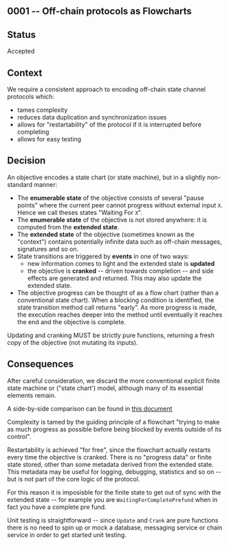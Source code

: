 ## 0001 -- Off-chain protocols as Flowcharts

## Status

Accepted

## Context

We require a consistent approach to encoding off-chain state channel protocols which:

- tames complexity
- reduces data duplication and synchronization issues
- allows for "restartability" of the protocol if it is interrupted before completing
- allows for easy testing

## Decision

An objective encodes a state chart (or state machine), but in a slightly non-standard manner:

- The **enumerable state** of the objective consists of several "pause points" where the current peer cannot progress without external input `X`. Hence we call theses states "Waiting For `X`".
- The **enumerable state** of the objective is not stored anywhere: it is computed from the **extended state**.
- The **extended state** of the objective (sometimes known as the "context") contains potentially infinite data such as off-chain messages, signatures and so on.
- State transitions are triggered by **events** in one of two ways:
  - new information comes to light and the extended state is **updated**
  - the objective is **cranked** -- driven towards completion -- and side effects are generated and returned. This may also update the extended state.
- The objective progress can be thought of as a flow chart (rather than a conventional state chart). When a blocking condition is identified, the state transition method call returns "early". As more progress is made, the execution reaches deeper into the method until eventually it reaches the end and the objective is complete.

Updating and cranking MUST be strictly pure functions, returning a fresh copy of the objective (not mutating its inputs).

## Consequences

After careful consideration, we discard the more conventional explicit finite state machine or ("state chart') model, although many of its essential elements remain.

A side-by-side comparison can be found in [this document](./flowchart-vs-statechart.md)

Complexity is tamed by the guiding principle of a flowchart "trying to make as much progress as possible before being blocked by events outside of its control".

Restartability is achieved "for free", since the flowchart actually restarts every time the objective is cranked. There is no "progress data" or finite state stored, other than some metadata derived from the extended state. This metadata may be useful for logging, debugging, statistics and so on -- but is not part of the core logic of the protocol.

For this reason it is imposisble for the finite state to get out of sync with the extended state -- for example you are `WaitingForCompletePrefund` when in fact you have a complete pre fund.

Unit testing is straightforward -- since `Update` and `Crank` are pure functions there is no need to spin up or mock a database, messaging service or chain service in order to get started unit testing.
